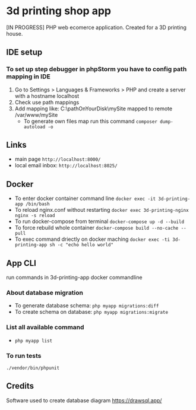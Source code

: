   # 3d printing shop app
[IN PROGRESS] PHP web ecomerce application. Created for a 3D printing house.
## IDE setup
### To set up step debugger in phpStorm you have to config path mapping in IDE
1. Go to Settings > Languages & Frameworks > PHP and create a server with a hostname localhost
2. Check use path mappings
3. Add mapping like: C:\pathOnYourDisk\mySite mapped to remote /var/www/mySite
   * To generate own files map run this command
   ```composer dump-autoload -o```
## Links
* main page ```http://localhost:8000/```
* local email inbox:
```http://localhost:8025/```

## Docker
* To enter docker container command line
```docker exec -it 3d-printing-app /bin/bash```
* To reload nginx.conf without restarting
```docker exec 3d-printing-nginx nginx -s reload```
* To run docker-compose from terminal
```docker-compose up -d --build```
* To force rebuild whole container
```docker-compose build --no-cache --pull```
* To exec command driectly on docker maching
```docker exec -ti 3d-printing-app sh -c "echo hello world"```



## App CLI 
run commands in 3d-printing-app docker commandline
### About database migration
* To generate database schema: ```php myapp migrations:diff```
* To create schema on database: ```php myapp migrations:migrate```

### List all available command
* ```php myapp list```




### To run tests
```./vendor/bin/phpunit```

## Credits
 Software used to create database diagram
 https://drawsql.app/

